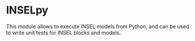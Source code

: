 # INSELpy

This module allows to execute INSEL models from Python, and can be used to write unit tests for INSEL blocks and models.
